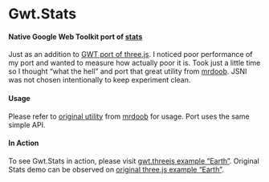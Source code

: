 ﻿Gwt.Stats
=========

#### Native Google Web Toolkit port of [stats](https://github.com/mrdoob/stats.js) ####
Just as an addition to [GWT port of three.js](https://github.com/vatula/gwt.threejs). I noticed poor performance of my port and wanted to measure how actually poor it is. Took just a little time so I thought “what the hell” and port that great utility from [mrdoob](https://github.com/mrdoob). JSNI was not chosen intentionally to keep experiment clean.

#### Usage ####
Please refer to [original utility](https://github.com/mrdoob/stats.js) from [mrdoob](https://github.com/mrdoob) for usage. Port uses the same simple API.

#### In Action ####
To see Gwt.Stats in action, please visit [gwt.threejs example “Earth”](http://vatula.github.com/gwt.threejs/examples/canvas_geometry_earth/Globe.html). Original Stats demo can be observed on [original three.js example “Earth”](http://mrdoob.github.com/three.js/examples/canvas_geometry_earth.html).
